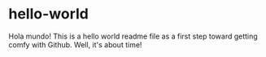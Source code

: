 # hello-world

Hola mundo!
This is a hello world readme file as a first step toward getting comfy with Github. Well, it's about time!
